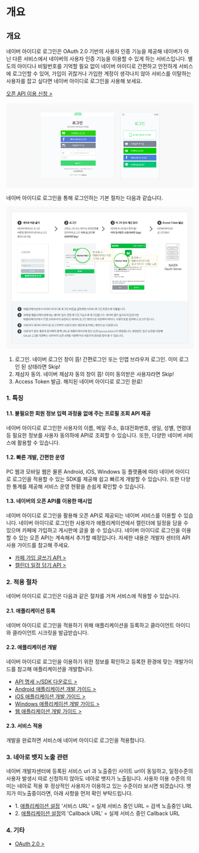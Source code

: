 # 개요

<html lang="ko">
<head>
    <title>NAVER Developers - 네이버아이디로로그인 개요</title>
    <meta name="description" content="NAVER Developers - 네이버아이디로로그인 개요">
</head>
<body>
<div class="con">
    <div class="h_page_area">
        <h2 class="h_page">개요</h2>
        <div class="side_menu"></div>
    </div>
    <p class="p_desc">
        네이버 아이디로 로그인은 OAuth 2.0 기반의 사용자 인증 기능을 제공해 네이버가 아닌 다른 서비스에서 네이버의 사용자 인증 기능을 이용할 수 있게 하는 서비스입니다.
        별도의 아이디나 비밀번호를 기억할 필요 없이 네이버 아이디로 간편하고 안전하게 서비스에 로그인할 수 있어, 가입이 귀찮거나 가입한 계정이 생각나지 않아 서비스를 이탈하는 사용자를 잡고 싶다면 네이버 아이디로 로그인을 사용해 보세요.
    </p>
    <div class="buttons2">
        <a class="btn_b_hi3" href="/apps/#/register?api=nvlogin">오픈 API 이용 신청 &gt;</a>
    </div>
    <br>
    <div class="img_area"><img alt="" src="./images/img_naverid01.png"></div>
    <p class="p_desc">네이버 아이디로 로그인을 통해 로그인하는 기본 절차는 다음과 같습니다.</p>
    <div class="img_area"><img alt="" src="./images/img_naverid02.png"></div>
    <ol class="blind">
        <li>로그인. 네이버 로그인 창이 뜸! 간편로그인 또는 인앱 브라우저 로그인. 이미 로그인 된 상태라면 Skip!</li>
        <li>제삼자 동의. 네이버 제삼자 동의 창이 뜸! 이미 동의받은 사용자라면 Skip!</li>
        <li>Access Token 발급. 해지된 네이버 아이디로 로그인 완료!</li>
    </ol>
    <h3 class="h_sub">1. 특징</h3>
    <h4 class="h_subsub">1.1. 불필요한 회원 정보 입력 과정을 없애 주는 프로필 조회 API 제공</h4>
    <p class="p_desc">네이버 아이디로 로그인한 사용자의 이름, 메일 주소, 휴대전화번호, 생일, 성별, 연령대 등 필요한 정보를 사용자 동의하에 API로 조회할 수 있습니다.
        또한, 다양한 네이버 서비스에 활용할 수 있습니다.</p>
    <h4 class="h_subsub">1.2. 빠른 개발, 간편한 운영</h4>
    <p class="p_desc">PC 웹과 모바일 웹은 물론 Android, iOS, Windows 등 플랫폼에 따라 네이버 아이디로 로그인을 적용할 수 있는 SDK를 제공해 쉽고 빠르게 개발할 수 있습니다. 또한 다양한 통계를 제공해 서비스 운영 현황을 손쉽게 확인할 수 있습니다.</p>
    <h4 class="h_subsub">1.3. 네이버의 오픈 API를 이용한 매시업</h4>
    <p class="p_desc">
        네이버 아이디로 로그인을 활용해 오픈 API로 제공되는 네이버 서비스를 이용할 수 있습니다.
        네이버 아이디로 로그인한 사용자가 애플리케이션에서 캘린더에 일정을 담을 수 있으며 카페에 가입하고 게시판에 글을 쓸 수 있습니다.
        네이버 아이디로 로그인을 이용할 수 있는 오픈 API는 계속해서 추가할 예정입니다. 자세한 내용은 개발자 센터의 API 사용 가이드를 참고해 주세요.
    </p>
    <ul class="list_type1">
        <li><a class="color_p2 underline" href="/docs/cafe/api">카페 가입 글쓰기 API &gt;</a></li>
        <li><a class="color_p2 underline" href="/docs/calendar/api">캘린더 일정 담기 API &gt;</a></li>
    </ul>
    <h3 class="h_sub">2. 적용 절차</h3>
    <p class="p_desc">네이버 아이디로 로그인은 다음과 같은 절차를 거쳐 서비스에 적용할 수 있습니다.</p>
    <h4 class="h_subsub">2.1. 애플리케이션 등록</h4>
    <p class="p_desc">네이버 아이디로 로그인을 적용하기 위해 애플리케이션을 등록하고 클라이언트 아이디와 클라이언트 시크릿을 발급받습니다.</p>
    <h4 class="h_subsub">2.2. 애플리케이션 개발</h4>
    <p class="p_desc">네이버 아이디로 로그인을 이용하기 위한 정보를 확인하고 등록한 환경에 맞는 개발가이드를 참고해 애플리케이션을 개발합니다.</p>
    <ul class="list_type1">
        <li><a class="color_p2 underline" href="/docs/login/api">API 명세 &gt;</a><a class="color_p2 underline" href="/docs/login/sdks">/SDK 다운로드 &gt;</a></li>
        <li><a class="color_p2 underline" href="/docs/login/android">Android 애플리케이션 개발 가이드 &gt;</a></li>
        <li><a class="color_p2 underline" href="/docs/login/ios">iOS 애플리케이션 개발 가이드 &gt;</a></li>
        <li><a class="color_p2 underline" href="/docs/login/windows">Windows 애플리케이션 개발 가이드 &gt;</a></li>
        <li><a class="color_p2 underline" href="/docs/login/web">웹 애플리케이션 개발 가이드 &gt;</a></li>
    </ul>
    <h4 class="h_subsub">2.3. 서비스 적용</h4>
    <p class="p_desc">개발을 완료하면 서비스에 네이버 아이디로 로그인을 적용합니다.</p>
    <h3 class="h_sub">3. 네아로 뱃지 노출 관련</h3>
    <p class="p_desc">네이버 개발자센터에 등록된 서비스 url 과 노출중인 사이트 url이 동일하고, 일정수준의 사용자 발생시 따로 신청하지 않아도 네아로 뱃지가 노출됩니다.
        사용자 이용 수준의 의미는 네아로 적용 후 정상적인 사용자가 이용하고 있는 수준이라 보시면 되겠습니다. 뱃지가 미노출중이라면, 아래 사항을 먼저 확인 부탁드립니다.
    </p>
    <ul class="list_type1">
        <li>1. <a href="https://developers.naver.com/appinfo" class="color_p2 underline">애플리케이션 설정</a> '서비스 URL' = 실제 서비스 중인 URL = 검색 노출중인 URL </li>
        <li>2. <a href="https://developers.naver.com/appinfo" class="color_p2 underline">애플리케이션 설정</a>의 'Callback URL' = 실제 서비스 중인 Callback URL</li>
    </ul>
    <h3 class="h_sub">4. 기타  </h3>
    <ul class="list_type1">
        <li><a class="color_p2 underline" href="http://oauth.org" target="_blank">OAuth 2.0 &gt;</a></li>
    </ul>
    <br>
    <br>
    <br>
    <br>
</div>
</body>
</html>

